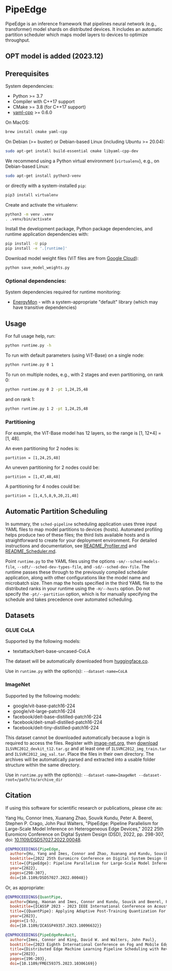 # PipeEdge

PipeEdge is an inference framework that pipelines neural network (e.g., transformer) model shards on distributed devices.
It includes an automatic partition scheduler which maps model layers to devices to optimize throughput.

## OPT model is added (2023.12)


## Prerequisites

System dependencies:

* Python >= 3.7
* Compiler with C++17 support
* CMake >= 3.8 (for C++17 support)
* [yaml-cpp](https://github.com/jbeder/yaml-cpp) >= 0.6.0

On MacOS:

```sh
brew install cmake yaml-cpp
```

On Debian (>= buster) or Debian-based Linux (including Ubuntu >= 20.04):

```sh
sudo apt-get install build-essential cmake libyaml-cpp-dev
```

We recommend using a Python virtual environment (`virtualenv`), e.g., on Debian-based Linux:

```sh
sudo apt-get install python3-venv
```

or directly with a system-installed `pip`:

```sh
pip3 install virtualenv
```

Create and activate the virtualenv:

```sh
python3 -m venv .venv
. .venv/bin/activate
```

Install the development package, Python package dependencies, and runtime application dependencies with:

```sh
pip install -U pip
pip install -e '.[runtime]'
```

Download model weight files (ViT files are from [Google Cloud](https://console.cloud.google.com/storage/browser/vit_models)):

```sh
python save_model_weights.py
```

### Optional dependencies:

System dependencies required for runtime monitoring:

* [EnergyMon](https://github.com/energymon/energymon) - with a system-appropriate "default" library (which may have transitive dependencies)


## Usage

For full usage help, run:

```sh
python runtime.py -h
```

To run with default parameters (using ViT-Base) on a single node:

```sh
python runtime.py 0 1
```

To run on multiple nodes, e.g., with 2 stages and even partitioning, on rank 0:

```sh
python runtime.py 0 2 -pt 1,24,25,48
```

and on rank 1:

```sh
python runtime.py 1 2 -pt 1,24,25,48
```

### Partitioning

For example, the ViT-Base model has 12 layers, so the range is [1, 12*4] = [1, 48].

An even partitioning for 2 nodes is:
```
partition = [1,24,25,48]
```

An uneven partitioning for 2 nodes could be:
```
partition = [1,47,48,48]
```

A partitioning for 4 nodes could be:
```
partition = [1,4,5,8,9,20,21,48]
```


## Automatic Partition Scheduling

In summary, the `sched-pipeline` scheduling application uses three input YAML files to map model partitions to devices (hosts).
Automated profiling helps produce two of these files; the third lists available hosts and is straightforward to create for your deployment environment.
For detailed instructions and documentation, see [README_Profiler.md](README_Profiler.md) and [README_Scheduler.md](README_Scheduler.md).

Point `runtime.py` to the YAML files using the options `-sm/--sched-models-file`, `--sdt/--sched-dev-types-file`, and `-sd/--sched-dev-file`.
The runtime passes these through to the previously compiled scheduler application, along with other configurations like the model name and microbatch size.
Then map the hosts specified in the third YAML file to the distributed ranks in your runtime using the `-H/--hosts` option.
Do not specify the `-pt/--partition` option, which is for manually specifying the schedule and takes precedence over automated scheduling.


## Datasets

### GLUE CoLA

Supported by the following models:

* textattack/bert-base-uncased-CoLA

The dataset will be automatically downloaded from [huggingface.co](https://huggingface.co/datasets/glue).

Use in `runtime.py` with the option(s): `--dataset-name=CoLA`

### ImageNet

Supported by the following models:

* google/vit-base-patch16-224
* google/vit-large-patch16-224
* facebook/deit-base-distilled-patch16-224
* facebook/deit-small-distilled-patch16-224
* facebook/deit-tiny-distilled-patch16-224

This dataset cannot be downloaded automatically because a login is required to access the files.
Register with [image-net.org](https://www.image-net.org/), then [download](https://image-net.org/challenges/LSVRC/2012/2012-downloads.php) `ILSVRC2012_devkit_t12.tar.gz` and at least one of `ILSVRC2012_img_train.tar` and `ILSVRC2012_img_val.tar`.
Place the files in their own directory.
The archives will be automatically parsed and extracted into a usable folder structure within the same directory.

Use in `runtime.py` with the option(s): `--dataset-name=ImageNet --dataset-root=/path/to/archive_dir`


## Citation

If using this software for scientific research or publications, please cite as:

Yang Hu, Connor Imes, Xuanang Zhao, Souvik Kundu, Peter A. Beerel, Stephen P. Crago, John Paul Walters, "PipeEdge: Pipeline Parallelism for Large-Scale Model Inference on Heterogeneous Edge Devices," 2022 25th Euromicro Conference on Digital System Design (DSD), 2022, pp. 298-307, doi: [10.1109/DSD57027.2022.00048](https://doi.org/10.1109/DSD57027.2022.00048).

```BibTex
@INPROCEEDINGS{PipeEdge,
  author={Hu, Yang and Imes, Connor and Zhao, Xuanang and Kundu, Souvik and Beerel, Peter A. and Crago, Stephen P. and Walters, John Paul},
  booktitle={2022 25th Euromicro Conference on Digital System Design (DSD)},
  title={{PipeEdge}: Pipeline Parallelism for Large-Scale Model Inference on Heterogeneous Edge Devices},
  year={2022},
  pages={298-307},
  doi={10.1109/DSD57027.2022.00048}}
```

Or, as appropriate:

```BibTex
@INPROCEEDINGS{QuantPipe,
  author={Wang, Haonan and Imes, Connor and Kundu, Souvik and Beerel, Peter A. and Crago, Stephen P. and Paul Walters, John},
  booktitle={ICASSP 2023 - 2023 IEEE International Conference on Acoustics, Speech and Signal Processing (ICASSP)},
  title={{QuantPipe}: Applying Adaptive Post-Training Quantization For Distributed Transformer Pipelines In Dynamic Edge Environments},
  year={2023},
  pages={1-5},
  doi={10.1109/ICASSP49357.2023.10096632}}
```

```BibTex
@INPROCEEDINGS{PipeEdgeRevAuct,
  author={Imes, Connor and King, David W. and Walters, John Paul},
  booktitle={2023 Eighth International Conference on Fog and Mobile Edge Computing (FMEC)},
  title={Distributed Edge Machine Learning Pipeline Scheduling with Reverse Auctions},
  year={2023},
  pages={196-203},
  doi={10.1109/FMEC59375.2023.10306169}}
```
